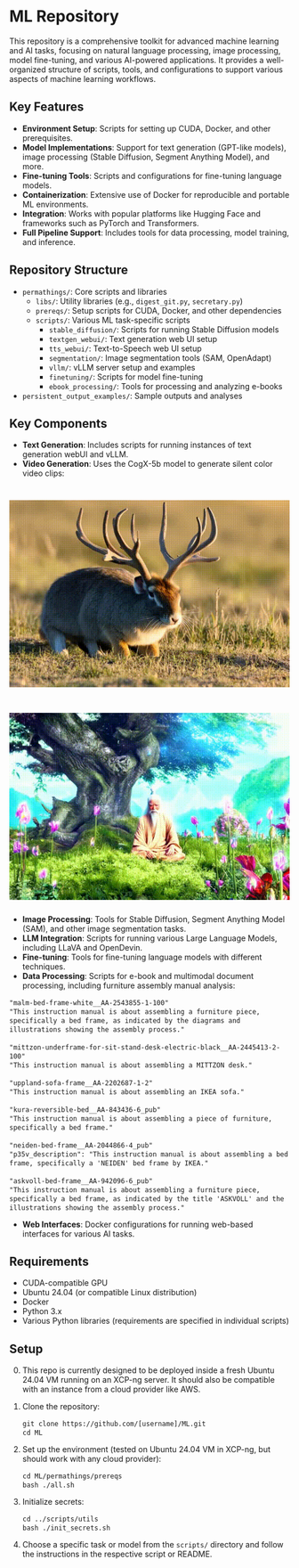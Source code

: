 # ML Repository

This repository is a comprehensive toolkit for advanced machine learning and AI tasks, focusing on natural language processing, image processing, model fine-tuning, and various AI-powered applications. It provides a well-organized structure of scripts, tools, and configurations to support various aspects of machine learning workflows.

## Key Features

- **Environment Setup**: Scripts for setting up CUDA, Docker, and other prerequisites.
- **Model Implementations**: Support for text generation (GPT-like models), image processing (Stable Diffusion, Segment Anything Model), and more.
- **Fine-tuning Tools**: Scripts and configurations for fine-tuning language models.
- **Containerization**: Extensive use of Docker for reproducible and portable ML environments.
- **Integration**: Works with popular platforms like Hugging Face and frameworks such as PyTorch and Transformers.
- **Full Pipeline Support**: Includes tools for data processing, model training, and inference.

## Repository Structure

- `permathings/`: Core scripts and libraries
  - `libs/`: Utility libraries (e.g., `digest_git.py`, `secretary.py`)
  - `prereqs/`: Setup scripts for CUDA, Docker, and other dependencies
  - `scripts/`: Various ML task-specific scripts
    - `stable_diffusion/`: Scripts for running Stable Diffusion models
    - `textgen_webui/`: Text generation web UI setup
    - `tts_webui/`: Text-to-Speech web UI setup
    - `segmentation/`: Image segmentation tools (SAM, OpenAdapt)
    - `vllm/`: vLLM server setup and examples
    - `finetuning/`: Scripts for model fine-tuning
    - `ebook_processing/`: Tools for processing and analyzing e-books
- `persistent_output_examples/`: Sample outputs and analyses

## Key Components

- **Text Generation**: Includes scripts for running instances of text generation webUI and vLLM.
- **Video Generation**: Uses the CogX-5b model to generate silent color video clips:
# ![Jackalope GIF](permathings/persistent_output_examples/a_peculiar_creature__part_rabb.gif)
# ![Shangri-La GIF](permathings/persistent_output_examples/in_the_hidden_valley_of_shangr.gif)

- **Image Processing**: Tools for Stable Diffusion, Segment Anything Model (SAM), and other image segmentation tasks.
- **LLM Integration**: Scripts for running various Large Language Models, including LLaVA and OpenDevin.
- **Fine-tuning**: Tools for fine-tuning language models with different techniques.
- **Data Processing**: Scripts for e-book and multimodal document processing, including furniture assembly manual analysis:
```
"malm-bed-frame-white__AA-2543855-1-100"
"This instruction manual is about assembling a furniture piece, specifically a bed frame, as indicated by the diagrams and illustrations showing the assembly process."

"mittzon-underframe-for-sit-stand-desk-electric-black__AA-2445413-2-100"
"This instruction manual is about assembling a MITTZON desk."

"uppland-sofa-frame__AA-2202687-1-2"
"This instruction manual is about assembling an IKEA sofa."

"kura-reversible-bed__AA-843436-6_pub"
"This instruction manual is about assembling a piece of furniture, specifically a bed frame."

"neiden-bed-frame__AA-2044866-4_pub"
"p35v_description": "This instruction manual is about assembling a bed frame, specifically a 'NEIDEN' bed frame by IKEA."

"askvoll-bed-frame__AA-942096-6_pub"
"This instruction manual is about assembling a furniture piece, specifically a bed frame, as indicated by the title 'ASKVOLL' and the illustrations showing the assembly process."
```
- **Web Interfaces**: Docker configurations for running web-based interfaces for various AI tasks.

## Requirements

- CUDA-compatible GPU
- Ubuntu 24.04 (or compatible Linux distribution)
- Docker
- Python 3.x
- Various Python libraries (requirements are specified in individual scripts)

## Setup

0. This repo is currently designed to be deployed inside a fresh Ubuntu 24.04 VM running on an XCP-ng server. It should also be compatible with an instance from a cloud provider like AWS.

1. Clone the repository:
   ```
   git clone https://github.com/[username]/ML.git
   cd ML
   ```

2. Set up the environment (tested on Ubuntu 24.04 VM in XCP-ng, but should work with any cloud provider):
   ```
   cd ML/permathings/prereqs
   bash ./all.sh
   ```

3. Initialize secrets:
   ```
   cd ../scripts/utils
   bash ./init_secrets.sh
   ```

4. Choose a specific task or model from the `scripts/` directory and follow the instructions in the respective script or README.